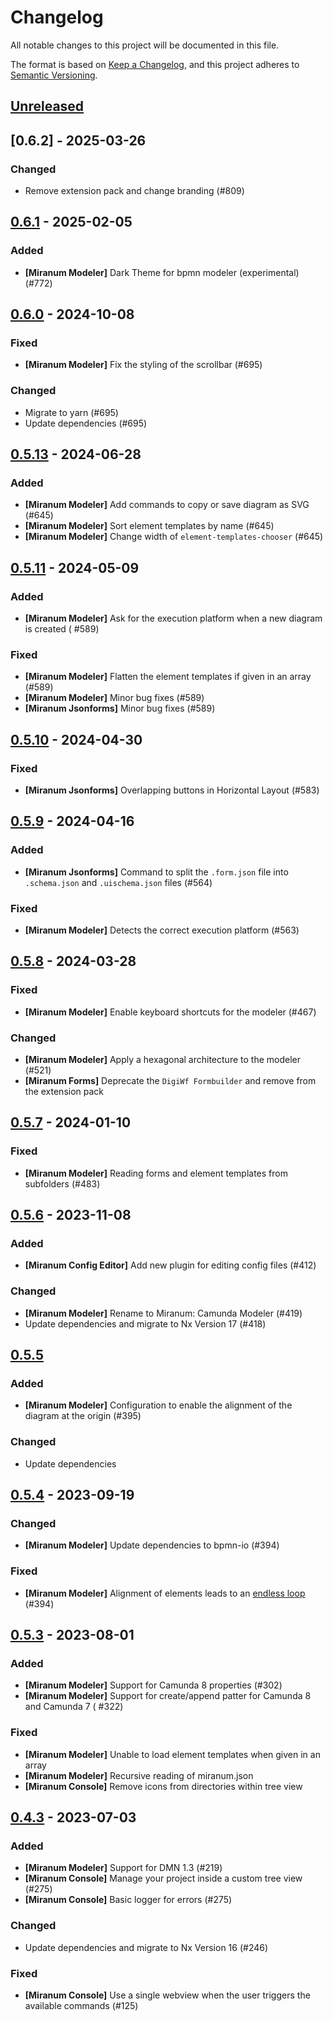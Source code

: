# Changelog

All notable changes to this project will be documented in this file.

The format is based on [Keep a Changelog](https://keepachangelog.com/en/1.0.0/),
and this project adheres to [Semantic Versioning](https://semver.org/spec/v2.0.0.html).

## [Unreleased]

## [0.6.2] - 2025-03-26

### Changed

* Remove extension pack and change branding (#809)

## [0.6.1] - 2025-02-05

### Added

* **\[Miranum Modeler\]** Dark Theme for bpmn modeler (experimental) (#772)

## [0.6.0] - 2024-10-08

### Fixed

* **\[Miranum Modeler\]** Fix the styling of the scrollbar (#695)

### Changed

* Migrate to yarn (#695)
* Update dependencies (#695)

## [0.5.13] - 2024-06-28

### Added

* **\[Miranum Modeler\]** Add commands to copy or save diagram as SVG (#645)
* **\[Miranum Modeler\]** Sort element templates by name (#645)
* **\[Miranum Modeler\]** Change width of `element-templates-chooser` (#645)

## [0.5.11] - 2024-05-09

### Added

* **\[Miranum Modeler\]** Ask for the execution platform when a new diagram is created (
  #589)

### Fixed

* **\[Miranum Modeler\]** Flatten the element templates if given in an array (#589)
* **\[Miranum Modeler\]** Minor bug fixes (#589)
* **\[Miranum Jsonforms\]** Minor bug fixes (#589)

## [0.5.10] - 2024-04-30

### Fixed

* **\[Miranum Jsonforms\]** Overlapping buttons in Horizontal Layout (#583)

## [0.5.9] - 2024-04-16

### Added

* **\[Miranum Jsonforms\]** Command to split the `.form.json` file into `.schema.json`
  and `.uischema.json` files (#564)

### Fixed

* **\[Miranum Modeler\]** Detects the correct execution platform (#563)

## [0.5.8] - 2024-03-28

### Fixed

* **\[Miranum Modeler\]** Enable keyboard shortcuts for the modeler (#467)

### Changed

* **\[Miranum Modeler\]** Apply a hexagonal architecture to the modeler (#521)
* **\[Miranum Forms\]** Deprecate the `DigiWf Formbuilder` and remove from the extension
  pack

## [0.5.7] - 2024-01-10

### Fixed

* **\[Miranum Modeler\]** Reading forms and element templates from subfolders (#483)

## [0.5.6] - 2023-11-08

### Added

* **\[Miranum Config Editor\]** Add new plugin for editing config files (#412)

### Changed

* **\[Miranum Modeler\]** Rename to Miranum: Camunda Modeler (#419)
* Update dependencies and migrate to Nx Version 17 (#418)

## [0.5.5]

### Added

* **\[Miranum Modeler\]** Configuration to enable the alignment of the diagram at the
  origin (#395)

### Changed

* Update dependencies

## [0.5.4] - 2023-09-19

### Changed

* **\[Miranum Modeler\]** Update dependencies to bpmn-io (#394)

### Fixed

* **\[Miranum Modeler\]** Alignment of elements leads to
  an [endless loop](https://github.com/bpmn-io/align-to-origin/issues/2) (#394)

## [0.5.3] - 2023-08-01

### Added

* **\[Miranum Modeler\]** Support for Camunda 8 properties (#302)
* **\[Miranum Modeler\]** Support for create/append patter for Camunda 8 and Camunda 7 (
  #322)

### Fixed

* **\[Miranum Modeler\]** Unable to load element templates when given in an array
* **\[Miranum Modeler\]** Recursive reading of miranum.json
* **\[Miranum Console\]** Remove icons from directories within tree view

## [0.4.3] - 2023-07-03

### Added

* **\[Miranum Modeler\]** Support for DMN 1.3 (#219)
* **\[Miranum Console\]** Manage your project inside a custom tree view (#275)
* **\[Miranum Console\]** Basic logger for errors (#275)

### Changed

* Update dependencies and migrate to Nx Version 16 (#246)

### Fixed

* **\[Miranum Console\]** Use a single webview when the user triggers the available
  commands (#125)

[unreleased]: https://github.com/Miragon/miranum-ide/compare/release/v0.6.1-vscode...HEAD

[0.6.1]: https://github.com/Miragon/miranum-ide/compare/release/v0.6.0...release/v0.6.1-vscode

[0.6.0]: https://github.com/Miragon/miranum-ide/compare/release/v0.5.13...release/v0.6.0-vscode

[0.5.13]: https://github.com/Miragon/miranum-ide/compare/release/v0.5.11...release/v0.5.13-vscode

[0.5.11]: https://github.com/Miragon/miranum-ide/compare/release/v0.5.10...release/v0.5.11-vscode

[0.5.10]: https://github.com/Miragon/miranum-ide/compare/release/v0.5.9...release/v0.5.10-vscode

[0.5.9]: https://github.com/Miragon/miranum-ide/compare/release/v0.5.8...release/v0.5.9-vscode

[0.5.8]: https://github.com/Miragon/miranum-ide/compare/release/v0.5.7...release/v0.5.8-vscode

[0.5.7]: https://github.com/Miragon/miranum-ide/compare/release/v0.5.6...release/v0.5.7-vscode

[0.5.6]: https://github.com/Miragon/miranum-ide/compare/release/v0.5.5...release/v0.5.6

[0.5.5]: https://github.com/Miragon/miranum-ide/compare/release/v0.5.4...release/v0.5.5

[0.5.4]: https://github.com/Miragon/miranum-ide/compare/release/v0.5.3...release/v0.5.4

[0.5.3]: https://github.com/Miragon/miranum-ide/compare/release/v0.4.3...release/v0.5.3

[0.4.3]: https://github.com/Miragon/miranum-ide/compare/release/v0.4.2...0.4.3
